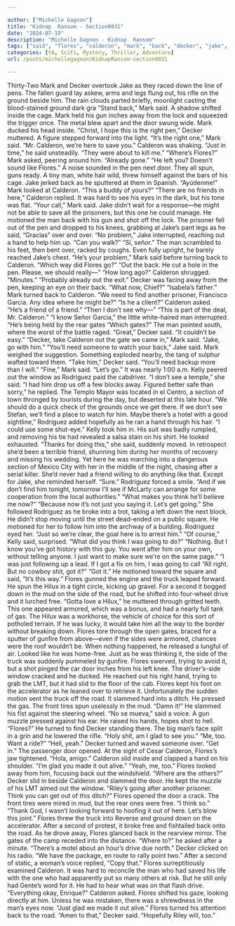 ```yaml
---

author: ["Michelle Gagnon"]
title: "Kidnap  Ransom - Section0031"
date: "2024-07-19"
description: "Michelle Gagnon - Kidnap  Ransom"
tags: ["said", "flores", "calderon", "mark", "back", "decker", "jake", "man", "pen", "door", "see", "away", "one", "hand", "gate", "rodriguez", "got", "ground", "gun", "right", "asked", "looked", "friend", "prisoner", "turned"]
categories: [YA, SciFi, Mystery, Thriller, Adventure]
url: /posts/michellegagnon/KidnapRansom-section0031

---
```



Thirty-Two
Mark and Decker overtook Jake as they raced down the line of pens. The fallen guard lay askew, arms and legs flung out, his rifle on the ground beside him. The rain clouds parted briefly, moonlight casting the blood-stained ground dark gra
“Stand back,” Mark said. A shadow shifted inside the cage. Mark held his gun inches away from the lock and squeezed the trigger once. The metal blew apart and the door swung wide. Mark ducked his head inside.
“Christ, I hope this is the right pen,” Decker muttered.
A figure stepped forward into the light.
“It’s the right one,” Mark said. “Mr. Calderon, we’re here to save you.”
Calderon was shaking. “Just in time,” he said unsteadily. “They were about to kill me.”
“Where’s Flores?” Mark asked, peering around him.
“Already gone.”
“He left you? Doesn’t sound like Flores.”
A noise sounded in the pen next door. They all spun, guns ready. A tiny man, white hair wild, threw himself against the bars of his cage. Jake jerked back as he sputtered at them in Spanish. “Ayúdenme!”
Mark looked at Calderon. “This a buddy of yours?”
“There are no friends in here,” Calderon replied. It was hard to see his eyes in the dark, but his tone was flat.
“Your call,” Mark said.
Jake didn’t wait for a response—he might not be able to save all the prisoners, but this one he could manage. He motioned the man back with his gun and shot off the lock. The prisoner fell out of the pen and dropped to his knees, grabbing at Jake’s pant legs as he said, “Gracias” over and over.
“No problem,” Jake interrupted, reaching out a hand to help him up. “Can you walk?”
“Sí, señor.” The man scrambled to his feet, then bent over, racked by coughs. Even fully upright, he barely reached Jake’s chest.
“He’s your problem,” Mark said before turning back to Calderon. “Which way did Flores go?”
“Out the back. He cut a hole in the pen. Please, we should really—”
“How long ago?”
Calderon shrugged. “Minutes.”
“Probably already out the exit.” Decker was facing away from the pen, keeping an eye on their back. “What now, Chief?”
“Isabela’s father.” Mark turned back to Calderon. “We need to find another prisoner, Francisco Garcia. Any idea where he might be?”
“Is he a client?” Calderon asked.
“He’s a friend of a friend.”
“Then I don’t see why—”
“This is part of the deal, Mr. Calderon.”
“I know Señor Garcia,” the little white-haired man interrupted. “He’s being held by the rear gates
“Which gates?”
The man pointed south, where the worst of the battle raged.
“Great,” Decker said. “It couldn’t be easy.”
“Decker, take Calderon out the gate we came in,” Mark said. “Jake, go with him.”
“You’ll need someone to watch your back,” Jake said.
Mark weighed the suggestion. Something exploded nearby, the tang of sulphur wafted toward them.
“Take him,” Decker said. “You’ll need backup more than I will.”
“Fine,” Mark said. “Let’s go.”
It was nearly 1:00 a.m. Kelly peered out the window as Rodriguez paid the cabdriver.
“I don’t see a temple,” she said.
“I had him drop us off a few blocks away. Figured better safe than sorry,” he replied.
The Templo Mayor was located in el Centro, a section of town thronged by tourists during the day, but deserted at this late hour.
“We should do a quick check of the grounds once we get there. If we don’t see Stefan, we’ll find a place to watch for him. Maybe there’s a hotel with a good sightline,” Rodriguez added hopefully as he ran a hand through his hair. “I could use some shut-eye.”
Kelly took him in. His suit was badly rumpled, and removing his tie had revealed a salsa stain on his shirt. He looked exhausted. “Thanks for doing this,” she said, suddenly moved. In retrospect she’d been a terrible friend, shunning him during her months of recovery and missing his wedding. Yet here he was marching into a dangerous section of Mexico City with her in the middle of the night, chasing after a serial killer. She’d never had a friend willing to do anything like that. Except for Jake, she reminded herself.
“Sure.” Rodriguez forced a smile. “And if we don’t find him tonight, tomorrow I’ll see if McLarty can arrange for some cooperation from the local authorities.”
“What makes you think he’ll believe me now?”
“Because now it’s not just you saying it. Let’s get going.”
She followed Rodriguez as he broke into a trot, taking a left down the next block. He didn’t stop moving until the street dead-ended on a public square. He motioned for her to follow him into the archway of a building.
Rodriguez eyed her. “Just so we’re clear, the goal here is to arrest him.”
“Of course,” Kelly said, surprised. “What did you think I was going to do?”
“Nothing. But I know you’ve got history with this guy. You went after him on your own, without telling anyone. I just want to make sure we’re on the same page.”
“I was just following up a lead. If I got a fix on him, I was going to call
“All right. But no cowboy shit, got it?”
“Got it.”
He motioned toward the square and said, “It’s this way.”
Flores gunned the engine and the truck leaped forward. He spun the Hilux in a tight circle, kicking up gravel. For a second it bogged down in the mud on the side of the road, but he shifted into four-wheel drive and it lurched free.
“Gotta love a Hilux,” he muttered through gritted teeth. This one appeared armored, which was a bonus, and had a nearly full tank of gas. The Hilux was a workhorse, the vehicle of choice for this sort of potholed terrain. If he was lucky, it would take him all the way to the border without breaking down.
Flores tore through the open gates, braced for a sputter of gunfire from above—even if the sides were armored, chances were the roof wouldn’t be. When nothing happened, he released a lungful of air. Looked like he was home-free.
Just as he was thinking it, the side of the truck was suddenly pummeled by gunfire. Flores swerved, trying to avoid it, but a shot pinged the car door inches from his left knee. The driver’s-side window cracked and he ducked. He reached out his right hand, trying to grab the LMT, but it had slid to the floor of the cab.
Flores kept his foot on the accelerator as he leaned over to retrieve it. Unfortunately the sudden motion sent the truck off the road. It slammed hard into a ditch. He pressed the gas. The front tires spun uselessly in the mud.
“Damn it!” He slammed his fist against the steering wheel.
“No se mueva,” said a voice. A gun muzzle pressed against his ear.
He raised his hands, hopes shot to hell.
“Flores?”
He turned to find Decker standing there. The big man’s face split in a grin and he lowered the rifle. “Holy shit, am I glad to see you.”
“Me, too. Want a ride?”
“Hell, yeah.” Decker turned and waved someone over. “Get in.”
The passenger door opened. At the sight of Cesar Calderon, Flores’s jaw tightened.
“Hola, amigo.” Calderon slid inside and clapped a hand on his shoulder. “I’m glad you made it out alive.”
“Yeah, me, too.” Flores looked away from him, focusing back out the windshield. “Where are the others?”
Decker slid in beside Calderon and slammed the door. He kept the muzzle of his LMT aimed out the window. “Riley’s going after another prisoner. Think you can get out of this ditch?”
Flores opened the door a crack. The front tires were mired in mud, but the rear ones were free. “I think so.”
“Thank God, I wasn’t looking forward to hoofing it out of here. Let’s blow this joint.”
Flores threw the truck into Reverse and ground down on the accelerator. After a second of protest, it broke free and fishtailed back onto the road. As he drove away, Flores glanced back in the rearview mirror. The gates of the camp receded into the distance.
“Where to?” he asked after a minute.
“There’s a motel about an hour’s drive due north.” Decker clicked on his radio. “We have the package, en route to rally point two.”
After a second of static, a woman’s voice replied, “Copy that.”
Flores surreptitiously examined Calderon. It was hard to reconcile the man who had saved his life with the one who had apparently put so many others at risk. But he still only had Gente’s word for it. He had to hear what was on that flash drive.
“Everything okay, Enrique?” Calderon asked.
Flores shifted his gaze, looking directly at him. Unless he was mistaken, there was a shrewdness in the man’s eyes now.
“Just glad we made it out alive.” Flores turned his attention back to the road.
“Amen to that,” Decker said. “Hopefully Riley will, too.”
